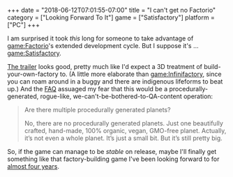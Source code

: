 +++
date = "2018-06-12T07:01:55-07:00"
title = "I can't get no Factorio"
category = ["Looking Forward To It"]
game = ["Satisfactory"]
platform = ["PC"]
+++

I am surprised it took <i>this</i> long for someone to take advantage of <game:Factorio>'s extended development cycle.  But I suppose it's ... <game:Satisfactory>.

<a href="https://www.youtube.com/watch?v=W_lmP8jYVLs">The trailer</a> looks good, pretty much like I'd expect a 3D treatment of build-your-own-factory to.  (A little more elaborate than <game:Infinifactory>, since you can roam around in a buggy and there are indigenous lifeforms to beat up.)  And the <a href="https://www.satisfactorygame.com/">FAQ</a> assuaged my fear that this would be a procedurally-generated, rogue-like, we-can't-be-bothered-to-QA-content operation:

> Are there multiple procedurally generated planets?
>
> No, there are no procedurally generated planets. Just one beautifully crafted, hand-made, 100% organic, vegan, GMO-free planet. Actually, it’s not even a whole planet. It’s just a small bit. But it’s still pretty big.

So, if the game can manage to be <i>stable</i> on release, maybe I'll finally get something like that factory-building game I've been looking forward to for [almost four years]($SiteBaseURL$2014/11/09/transforming-the-useless-pristine-land-into-a-marvel-of-smoggy-industry/).
